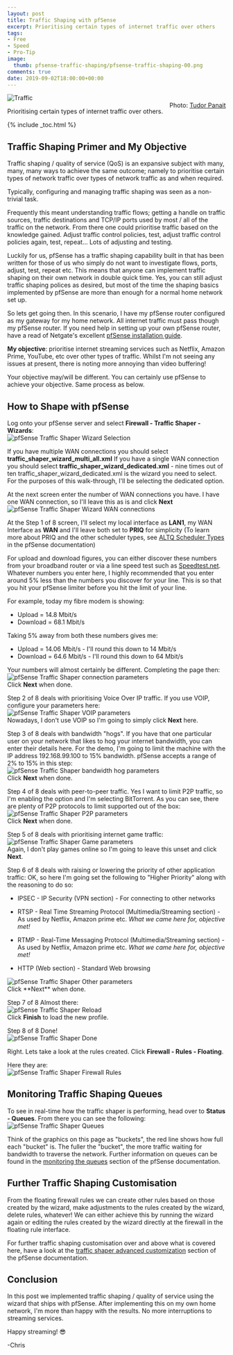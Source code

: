 ```yaml
---
layout: post
title: Traffic Shaping with pfSense
excerpt: Prioritising certain types of internet traffic over others
tags:
- Free
- Speed
- Pro-Tip
image:
  thumb: pfsense-traffic-shaping/pfsense-traffic-shaping-00.png
comments: true
date: 2019-09-02T18:00:00+00:00
---
```

<img style="display: block; margin-left: auto; margin-right: auto;" alt="Traffic" src="/images/pfsense-traffic-shaping/pfsense-traffic-shaping-01.png">
<span class="image-credit" style="float: right; margin: 0px 0px 0px 10px;">Photo: <a href="https://unsplash.com/@tudor_panait?utm_source=unsplash&utm_medium=referral&utm_content=creditCopyText">Tudor Panait</a></span>

Prioritising certain types of internet traffic over others.

{% include _toc.html %}
## Traffic Shaping Primer and My Objective
Traffic shaping / quality of service (QoS) is an expansive subject with many, many, many ways to achieve the same outcome; namely to prioritise certain types of network traffic over types of network traffic as and when required.

Typically, configuring and managing traffic shaping was seen as a non-trivial task.

Frequently this meant understanding traffic flows; getting a handle on traffic sources, traffic destinations and TCP/IP ports used by most / all of the traffic on the network. From there one could prioritise traffic based on the knowledge gained. Adjust traffic control policies, test, adjust traffic control policies again, test, repeat...  Lots of adjusting and testing.

Luckily for us, pfSense has a traffic shaping capability built in that has been written for those of us who simply do not want to investigate flows, ports, adjust, test, repeat etc. This means that anyone can implement traffic shaping on their own network in double quick time.  Yes, you can still adjust traffic shaping polices as desired, but most of the time the shaping basics implemented by pfSense are more than enough for a normal home network set up. 

So lets get going then.  In this scenario, I have my pfSense router configured as my gateway for my home network. All internet traffic must pass though my pfSense router.  If you need help in setting up your own pfSense router, have a read of Netgate's excellent [pfSense installation guide](https://docs.netgate.com/pfsense/en/latest/install/installing-pfsense.html).

**My objective**: prioritise internet streaming services such as Netflix, Amazon Prime, YouTube, etc over other types of traffic. Whilst I'm not seeing any issues at present, there is noting more annoying than video buffering!

Your objective may/will be different. You can certainly use pfSense to achieve your objective.  Same process as below.

## How to Shape with pfSense
Log onto your pfSense server and select **Firewall - Traffic Shaper - Wizards**:
<img style="display: block; margin-left: auto; margin-right: auto;" alt="pfSense Traffic Shaper Wizard Selection" src="/images/pfsense-traffic-shaping/pfsense-traffic-shaping-02.png">

If you have multiple WAN connections you should select **traffic_shaper_wizard_multi_all.xml**
If you have a single WAN connection you should select **traffic_shaper_wizard_dedicated.xml** - nine times out of ten traffic_shaper_wizard_dedicated.xml is the wizard you need to select.  For the purposes of this walk-through, I'll be selecting the dedicated option.

At the next screen enter the number of WAN connections you have. I have one WAN connection, so I'll leave this as is and click **Next**
<img style="display: block; margin-left: auto; margin-right: auto;" alt="pfSense Traffic Shaper Wizard WAN connections" src="/images/pfsense-traffic-shaping/pfsense-traffic-shaping-03.png">

At the Step 1 of 8 screen, I'll select my local interface as **LAN1**, my WAN Interface as **WAN** and I'll leave both set to **PRIQ** for simplicity (To learn more about PRIQ and the other scheduler types, see [ALTQ Scheduler Types](https://docs.netgate.com/pfsense/en/latest/book/trafficshaper/altq-scheduler-types.html) in the pfSense documentation)

For upload and download figures, you can either discover these numbers from your broadband router or via a line speed test such as [Speedtest.net](https://www.speedtest.net/).  Whatever numbers you enter here, I highly recommended that you enter around 5% less than the numbers you discover for your line. This is so that you hit your pfSense limiter before you hit the limit of your line.

For example, today my fibre modem is showing:
- Upload = 14.8 Mbit/s 
- Download = 68.1 Mbit/s 

Taking 5% away from both these numbers gives me:
- Upload = 14.06 Mbit/s   -   I'll round this down to 14 Mbit/s
- Download = 64.6 Mbit/s  -   I'll round this down to 64 Mbit/s

Your numbers will almost certainly be different. Completing the page then:
<img style="display: block; margin-left: auto; margin-right: auto;" alt="pfSense Traffic Shaper connection parameters" src="/images/pfsense-traffic-shaping/pfsense-traffic-shaping-04.png">
Click **Next** when done.

Step 2 of 8 deals with prioritising Voice Over IP traffic.  If you use VOIP, configure your parameters here:
<img style="display: block; margin-left: auto; margin-right: auto;" alt="pfSense Traffic Shaper VOIP parameters" src="/images/pfsense-traffic-shaping/pfsense-traffic-shaping-05.png">
Nowadays, I don't use VOIP so I'm going to simply click **Next** here.

Step 3 of 8 deals with bandwidth "hogs". If you have that one particular user on your network that likes to hog your internet bandwidth, you can enter their details here.  For the demo, I'm going to limit the machine with the IP address 192.168.99.100 to 15% bandwidth. pfSense accepts a range of 2% to 15% in this step:
<img style="display: block; margin-left: auto; margin-right: auto;" alt="pfSense Traffic Shaper bandwidth hog parameters" src="/images/pfsense-traffic-shaping/pfsense-traffic-shaping-06.png">
Click **Next** when done.

Step 4 of 8 deals with peer-to-peer traffic. Yes I want to limit P2P traffic, so I'm enabling the option and I'm selecting BitTorrent. As you can see, there are plenty of P2P protocols to limit supported out of the box:
<img style="display: block; margin-left: auto; margin-right: auto;" alt="pfSense Traffic Shaper P2P parameters" src="/images/pfsense-traffic-shaping/pfsense-traffic-shaping-07.png">
Click **Next** when done.

Step 5 of 8 deals with prioritising internet game traffic:
<img style="display: block; margin-left: auto; margin-right: auto;" alt="pfSense Traffic Shaper Game parameters" src="/images/pfsense-traffic-shaping/pfsense-traffic-shaping-08.png">
Again, I don't play games online so I'm going to leave this unset and click **Next**.

Step 6 of 8 deals with raising or lowering the priority of other application traffic:
OK, so here I'm going set the following to "Higher Priority" along with the reasoning to do so:

- IPSEC - IP Security (VPN section) - For connecting to other networks

- RTSP - Real Time Streaming Protocol (Multimedia/Streaming section) - As used by Netflix, Amazon prime etc. *What we came here for, objective met!*

- RTMP - Real-Time Messaging Protocol (Multimedia/Streaming section) - As used by Netflix, Amazon prime etc. *What we came here for, objective met!*

- HTTP (Web section) - Standard Web browsing

<img style="display: block; margin-left: auto; margin-right: auto;" alt="pfSense Traffic Shaper Other parameters" src="/images/pfsense-traffic-shaping/pfsense-traffic-shaping-09.png">
Click **Next** when done.

Step 7 of 8 Almost there:
<img style="display: block; margin-left: auto; margin-right: auto;" alt="pfSense Traffic Shaper Reload" src="/images/pfsense-traffic-shaping/pfsense-traffic-shaping-10.png">
Click **Finish** to load the new profile.

Step 8 of 8 Done!
<img style="display: block; margin-left: auto; margin-right: auto;" alt="pfSense Traffic Shaper Done" src="/images/pfsense-traffic-shaping/pfsense-traffic-shaping-11.png">

Right. Lets take a look at the rules created. Click **Firewall - Rules - Floating**.

Here they are:
<img style="display: block; margin-left: auto; margin-right: auto;" alt="pfSense Traffic Shaper Firewall Rules" src="/images/pfsense-traffic-shaping/pfsense-traffic-shaping-12.png">
## Monitoring Traffic Shaping Queues
To see in real-time how the traffic shaper is performing, head over to **Status - Queues**.  From there you can see the following:
<img style="display: block; margin-left: auto; margin-right: auto;" alt="pfSense Traffic Shaper Queues" src="/images/pfsense-traffic-shaping/pfsense-traffic-shaping-13.png">

Think of the graphics on this page as "buckets", the red line shows how full each "bucket" is. The fuller the "bucket", the more traffic waiting for bandwidth to traverse the network. Further information on queues can be found in the [monitoring the queues](https://docs.netgate.com/pfsense/en/latest/book/trafficshaper/monitoring-the-queues.html) section of the pfSense documentation.

## Further Traffic Shaping Customisation
From the floating firewall rules we can create other rules based on those created by the wizard, make adjustments to the rules created by the wizard, delete rules, whatever! We can either achieve this by running the wizard again or editing the rules created by the wizard directly at the firewall in the floating rule interface.

For further traffic shaping customisation over and above what is covered here, have a look at the [traffic shaper advanced customization](https://docs.netgate.com/pfsense/en/latest/book/trafficshaper/advanced-customization.html) section of the pfSense documentation.


## Conclusion
In this post we implemented traffic shaping / quality of service using the wizard that ships with pfSense.
After implementing this on my own home network, I'm more than happy with the results.  No more interruptions to streaming services. 

Happy streaming! :sunglasses:

-Chris



